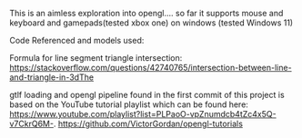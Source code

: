 
This is an aimless exploration into opengl.... so far it supports mouse and keyboard and gamepads(tested xbox one) on windows (tested Windows 11)

Code Referenced and models used:

Formula for line segment triangle intersection:
https://stackoverflow.com/questions/42740765/intersection-between-line-and-triangle-in-3dThe 

gtlf loading and opengl pipeline found in the first commit of this project is based on the YouTube tutorial playlist which can be found here: 
https://www.youtube.com/playlist?list=PLPaoO-vpZnumdcb4tZc4x5Q-v7CkrQ6M-.
https://github.com/VictorGordan/opengl-tutorials
